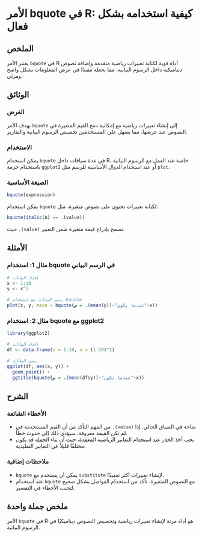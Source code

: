 <!--
Meta Description: # الأمر bquote في R: كيفية استخدامه بشكل فعال ## الملخص يعتبر الأمر `bquote` في R أداة قوية لكتابة تعبيرات رياضية متقدمة وإضافة نصوص ديناميكية داخل ال...
Meta Keywords: bquote, استخدام, تعبيرات, عند, الأمر
-->

# الأمر bquote في R: كيفية استخدامه بشكل فعال

## الملخص
يعتبر الأمر `bquote` في R أداة قوية لكتابة تعبيرات رياضية متقدمة وإضافة نصوص ديناميكية داخل الرسوم البيانية، مما يجعله مفيدًا في عرض المعلومات بشكل واضح ومرئي.

## الوثائق
### الغرض
يهدف الأمر `bquote` إلى إنشاء تعبيرات رياضية مع إمكانية دمج القيم المتغيرة في النصوص عند عرضها، مما يسهل على المستخدمين تخصيص الرسوم البيانية والتقارير.

### الاستخدام
يمكن استخدام `bquote` في عدة سياقات داخل R، خاصة عند العمل مع الرسوم البيانية باستخدام حزمة `ggplot2` أو عند استخدام الدوال الأساسية للرسم مثل `plot`. 

### الصيغة الأساسية
```R
bquote(expression)
```

يمكن استخدام `bquote` لكتابة تعبيرات تحتوي على نصوص متغيرة، مثل:
```R
bquote(italic(A) == .(value))
```
حيث `.(value)` تسمح بإدراج قيمة متغيرة ضمن التعبير.

## الأمثلة
### مثال 1: استخدام bquote في الرسم البياني
```R
# إعداد البيانات
x <- 1:10
y <- x^2

# رسم البيانات مع استخدام bquote
plot(x, y, main = bquote(ص = .(mean(y))~"عندما يكون"~x))
```

### مثال 2: استخدام bquote مع ggplot2
```R
library(ggplot2)

# إعداد البيانات
df <- data.frame(x = 1:10, y = (1:10)^2)

# رسم البيانات
ggplot(df, aes(x, y)) +
  geom_point() +
  ggtitle(bquote(ص = .(mean(df$y))~"عندما يكون"~x))
```

## الشرح
### الأخطاء الشائعة
- من المهم التأكد من أن القيم المستخدمة في `.(value)` متاحة في السياق الحالي. إذا لم تكن القيمة معروفة، سيؤدي ذلك إلى حدوث خطأ.
- يجب أخذ الحذر عند استخدام التعابير الرياضية المعقدة، حيث أن بناء الجملة قد يكون مختلفًا قليلاً عن التعابير التقليدية.

### ملاحظات إضافية
- `bquote` يمكن أن يستخدم مع `substitute` لإنشاء تعبيرات أكثر تعقيدًا.
- عند استخدام `bquote` مع النصوص المتغيرة، تأكد من استخدام الفواصل بشكل صحيح لتجنب الأخطاء في التفسير.

## ملخص جملة واحدة
الأمر `bquote` في R هو أداة مرنة لإنشاء تعبيرات رياضية وتخصيص النصوص ديناميكيًا في الرسوم البيانية.